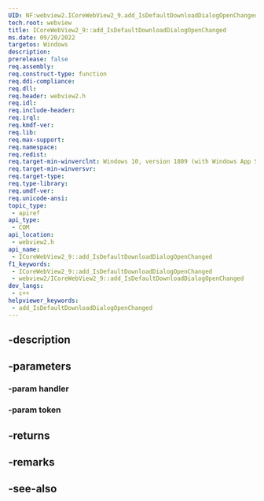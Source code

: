 ```yaml
---
UID: NF:webview2.ICoreWebView2_9.add_IsDefaultDownloadDialogOpenChanged
tech.root: webview
title: ICoreWebView2_9::add_IsDefaultDownloadDialogOpenChanged
ms.date: 09/20/2022
targetos: Windows
description: 
prerelease: false
req.assembly: 
req.construct-type: function
req.ddi-compliance: 
req.dll: 
req.header: webview2.h
req.idl: 
req.include-header: 
req.irql: 
req.kmdf-ver: 
req.lib: 
req.max-support: 
req.namespace: 
req.redist: 
req.target-min-winverclnt: Windows 10, version 1809 (with Windows App SDK 1.1 or later)
req.target-min-winversvr: 
req.target-type: 
req.type-library: 
req.umdf-ver: 
req.unicode-ansi: 
topic_type:
 - apiref
api_type:
 - COM
api_location:
 - webview2.h
api_name:
 - ICoreWebView2_9::add_IsDefaultDownloadDialogOpenChanged
f1_keywords:
 - ICoreWebView2_9::add_IsDefaultDownloadDialogOpenChanged
 - webview2/ICoreWebView2_9::add_IsDefaultDownloadDialogOpenChanged
dev_langs:
 - c++
helpviewer_keywords:
 - add_IsDefaultDownloadDialogOpenChanged
---
```


## -description

## -parameters

### -param handler

### -param token

## -returns

## -remarks

## -see-also

